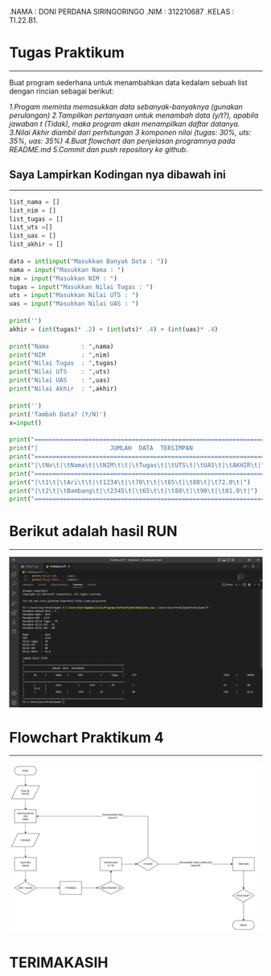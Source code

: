 .NAMA  : DONI PERDANA SIRINGORINGO
.NIM   : 312210687
.KELAS : TI.22.B1.

# Tugas Praktikum
------------------
Buat program sederhana untuk menambahkan data kedalam sebuah list dengan rincian sebagai berikut:

*1.Progam meminta memasukkan data sebanyak-banyaknya (gunakan perulangan)*
*2.Tampilkan pertanyaan untuk menambah data (y/t?), apabila jawaban t (Tidak), maka program akan menampilkan daftar datanya.*
*3.Nilai Akhir diambil dari perhitungan 3 komponen nilai (tugas: 30%, uts: 35%, uas: 35%)*
*4.Buat flowchart dan penjelasan programnya pada README.md*
*5.Commit dan push repository ke github.*

## Saya Lampirkan Kodingan nya dibawah ini
--------------------------------------------
```python
list_nama = []
list_nim = []
list_tugas = []
list_uts =[]
list_uas = []
list_akhir = []

data = int(input("Masukkan Banyak Data : "))
nama = input("Masukkan Nama : ")
nim = input("Masukkan NIM : ")
tugas = input("Masukkan Nilai Tugas : ")
uts = input("Masukkan Nilai UTS : ")
uas = input("Masukkan Nilai UAS : ")

print('')
akhir = (int(tugas)* .2) + (int(uts)* .4) + (int(uas)* .4)

print("Nama         : ",nama)
print("NIM          : ",nim)
print("Nilai Tugas  : ",tugas)
print("Nilai UTS    : ",uts)
print("Nilai UAS    : ",uas)
print("Nilai Akhir  : ",akhir)

print('')
print('Tambah Data? (Y/N)')
x=input()

print("=========================================================================")
print("|                    JUMLAH  DATA  TERSIMPAN                            |")
print("=========================================================================")
print("|\tNo\t|\tNama\t|\tNIM\t\t|\tTugas\t|\tUTS\t|\tUAS\t|\tAKHIR\t|")
print("=========================================================================")
print("|\t1\t|\tAri\t\t|\t1234\t|\t70\t\t|\t65\t|\t80\t|\t72.0\t|")
print("|\t2\t|\tBambang\t|\t2345\t|\t65\t\t|\t80\t|\t90\t|\t81.0\t|")
print("=========================================================================")
```
# Berikut adalah hasil RUN
---------------------------

![](imgnya/hasil%20koding%20praktikum.png)

# Flowchart Praktikum 4
----------------------------------------

![](imgnya/Flowchart%20Praktikum%204.png)

# TERIMAKASIH
